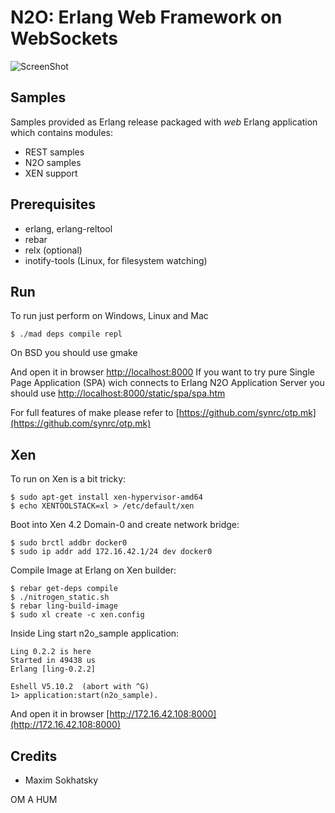 N2O: Erlang Web Framework on WebSockets
=======================================

![ScreenShot](http://synrc.com/images/n2o_sample_screen.png)

Samples
-------

Samples provided as Erlang release packaged
with *web* Erlang application which contains modules:

* REST samples
* N2O samples
* XEN support

Prerequisites
-------------

* erlang, erlang-reltool
* rebar
* relx (optional)
* inotify-tools (Linux, for filesystem watching)

Run
---

To run just perform on Windows, Linux and Mac

    $ ./mad deps compile repl

On BSD you should use gmake

And open it in browser [http://localhost:8000](http://localhost:8000)
If you want to try pure Single Page Application (SPA) wich
connects to Erlang N2O Application Server you should use
[http://localhost:8000/static/spa/spa.htm](http://localhost:8000/static/spa/spa.htm)

For full features of make please refer to [https://github.com/synrc/otp.mk](https://github.com/synrc/otp.mk)

Xen
---

To run on Xen is a bit tricky:

    $ sudo apt-get install xen-hypervisor-amd64
    $ echo XENTOOLSTACK=xl > /etc/default/xen

Boot into Xen 4.2 Domain-0 and create network bridge:

    $ sudo brctl addbr docker0
    $ sudo ip addr add 172.16.42.1/24 dev docker0

Compile Image at Erlang on Xen builder:

    $ rebar get-deps compile
    $ ./nitrogen_static.sh
    $ rebar ling-build-image
    $ sudo xl create -c xen.config

Inside Ling start n2o_sample application:

    Ling 0.2.2 is here
    Started in 49438 us
    Erlang [ling-0.2.2]

    Eshell V5.10.2  (abort with ^G)
    1> application:start(n2o_sample).

And open it in browser [http://172.16.42.108:8000](http://172.16.42.108:8000)

Credits
-------

* Maxim Sokhatsky

OM A HUM

